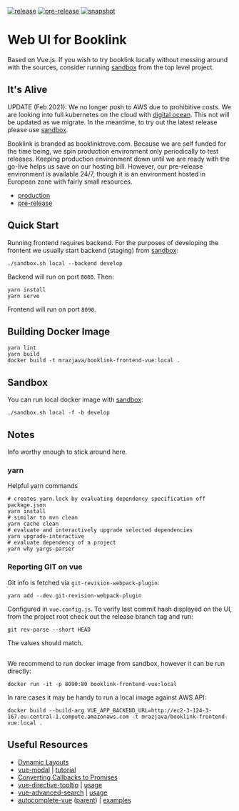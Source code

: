 [![release](https://github.com/mrazjava/booklink-frontend-vue/workflows/release/badge.svg?branch=master)](https://github.com/mrazjava/booklink-frontend-vue/actions?query=workflow%3Arelease)
[![pre-release](https://github.com/mrazjava/booklink-frontend-vue/workflows/pre-release/badge.svg?branch=master)](https://github.com/mrazjava/booklink-frontend-vue/actions?query=workflow%3Apre-release)
[![snapshot](https://github.com/mrazjava/booklink-frontend-vue/workflows/snapshot/badge.svg?branch=develop)](https://github.com/mrazjava/booklink-frontend-vue/actions?query=workflow%3Asnapshot)
# Web UI for Booklink

Based on Vue.js. If you wish to try booklink locally without messing around with the sources, consider running [sandbox](https://github.com/mrazjava/booklink/tree/master/sandbox) from the top level project.

## It's Alive
UPDATE (Feb 2021): We no longer push to AWS due to prohibitive costs. We are looking into full kubernetes on the cloud with [digital ocean](https://www.digitalocean.com). This not will be updated as we migrate. In the meantime, 
to try out the latest release please use [sandbox](https://github.com/mrazjava/booklink/tree/master/sandbox).

Booklink is branded as booklinktrove.com. Because we are self funded for the time being, we spin production environment only periodically to test releases. Keeping production environment down until we are ready with the go-live helps us save on our hosting bill. However, our pre-release environment is available 24/7, though it is an environment hosted in European zone with fairly small resources.

- [production](https://www.booklinktrove.com)
- [pre-release](http://ec2-35-159-52-93.eu-central-1.compute.amazonaws.com)

## Quick Start
Running frontend requires backend. For the purposes of developing the frontent we
usually start backend (staging) from [sandbox](https://github.com/mrazjava/booklink#sandbox):
```
./sandbox.sh local --backend develop
```
Backend will run on port `8080`. Then:
```
yarn install
yarn serve
```
Frontend will run on port `8090`.

## Building Docker Image
```
yarn lint
yarn build
docker build -t mrazjava/booklink-frontend-vue:local .
```

## Sandbox
You can run local docker image with [sandbox](https://github.com/mrazjava/booklink#sandbox):
```
./sandbox.sh local -f -b develop
```

## Notes
Info worthy enough to stick around here.
### yarn
Helpful yarn commands
```
# creates yarn.lock by evaluating dependency specification off package.json
yarn install
# similar to mvn clean
yarn cache clean
# evaluate and interactively upgrade selected dependencies
yarn upgrade-interactive
# evaluate dependency of a project
yarn why yargs-parser
```

### Reporting GIT on vue
Git info is fetched via `git-revision-webpack-plugin`:
```
yarn add --dev git-revision-webpack-plugin
```
Configured in `vue.config.js`. To verify last commit hash displayed on the UI, from the project root check out the
release branch tag and run:
```
git rev-parse --short HEAD
```
The values should match.

##
We recommend to run docker image from sandbox, however it can be run directly:
```
docker run -it -p 8090:80 booklink-frontend-vue:local
```
In rare cases it may be handy to run a local image against AWS API:
```
docker build --build-arg VUE_APP_BACKEND_URL=http://ec2-3-124-3-167.eu-central-1.compute.amazonaws.com -t mrazjava/booklink-frontend-vue:local .
```

## Useful Resources
- [Dynamic Layouts](https://markus.oberlehner.net/blog/dynamic-vue-layout-components/)
- [vue-modal](https://vuejsexamples.com/a-modal-window-component-for-vue/) | [tutorial](https://www.learmoreseekmore.com/2020/10/kouts-vue-modal-plugin.html)
- [Converting Callbacks to Promises](https://zellwk.com/blog/converting-callbacks-to-promises/)
- [vue-directive-tooltip](https://vuejsexamples.com/easy-to-use-and-flexible-tooltip-directive-with-vue-js/) | [usage](https://hekigan.github.io/vue-directive-tooltip/#/)
- [vue-advanced-search](https://github.com/antonispat10/vue-advanced-search) | [usage](https://vuejsexamples.com/single-multiple-select-autocomplete-search-with-vue/)
- [autocomplete-vue](https://github.com/trevoreyre/autocomplete/tree/master/packages/autocomplete-vue) ([parent](https://github.com/trevoreyre/autocomplete)) | [examples](https://codepen.io/collection/DrwmoR/)
